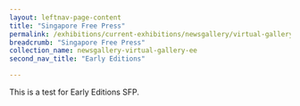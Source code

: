 ```yaml
---
layout: leftnav-page-content
title: "Singapore Free Press"
permalink: /exhibitions/current-exhibitions/newsgallery/virtual-gallery/early-editions/sfp/
breadcrumb: "Singapore Free Press"
collection_name: newsgallery-virtual-gallery-ee
second_nav_title: "Early Editions"

---
```


This is a test for Early Editions SFP.